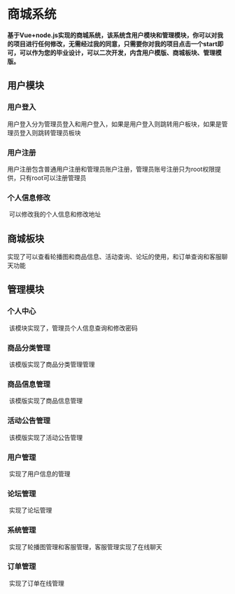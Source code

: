 # 商城系统

**基于Vue+node.js实现的商城系统，该系统含用户模块和管理模块，你可以对我的项目进行任何修改，无需经过我的同意，只需要你对我的项目点击一个start即可，可以作为您的毕业设计，可以二次开发，内含用户模版、商城板块、管理模版。**

## 用户模块

### 用户登入

​	用户登入分为管理员登入和用户登入，如果是用户登入则跳转用户板块，如果是管理员登入则跳转管理员板块

### 用户注册

​	用户注册包含普通用户注册和管理员账户注册，管理员账号注册只为root权限提供，只有root可以注册管理员

### 个人信息修改

​	可以修改我的个人信息和修改地址

## 商城板块

​	实现了可以查看轮播图和商品信息、活动查询、论坛的使用，和订单查询和客服聊天功能

## 管理模块

###  个人中心

​	该模块实现了，管理员个人信息查询和修改密码

### 商品分类管理

​	该模版实现了商品分类管理管理

### 商品信息管理

​	该模版实现了商品信息管理

### 活动公告管理

​	该模版实现了活动公告管理

### 用户管理

​	实现了用户信息的管理

### 论坛管理

​	实现了论坛管理

### 系统管理

​	实现了轮播图管理和客服管理，客服管理实现了在线聊天

### 订单管理

​	实现了订单在线管理

